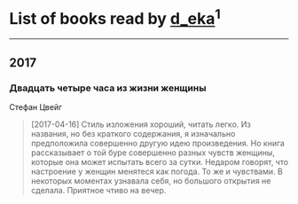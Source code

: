 # List of books read by [d_eka](http://vk.com/id17743905)<sup>1</sup>
---

## 2017

### Двадцать четыре часа из жизни женщины
Стефан Цвейг
> [2017-04-16] Стиль изложения хороший, читать легко. Из названия, но без краткого содержания, я изначально предположила совершенно другую идею произведения. Но книга рассказывает о той буре совершенно разных чувств женщины, которые она может испытать всего за сутки. Недаром говорят, что настроение у женщин менятеся как погода. То же и чувствами. В некоторых моментах узнавала себя, но большого открытия не сделала. Приятное чтиво на вечер.



